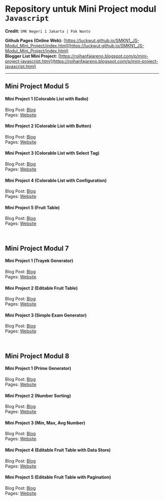 # Repository untuk Mini Project modul `Javascript`
**Credit:** `SMK Negeri 1 Jakarta | Pak Wanto`

**Github Pages (Online Web):** [https://luckwut.github.io/SMKN1_JS-Modul_Mini_Project/index.html](https://luckwut.github.io/SMKN1_JS-Modul_Mini_Project/index.html) <br>
**Blogger List Mini Project:** [https://roihanfajareno.blogspot.com/p/mini-project-javascript.html](https://roihanfajareno.blogspot.com/p/mini-project-javascript.html)
___

## Mini Project Modul 5
#### Mini Project 1 (Colorable List with Radio)
Blog Post: [Blog](https://roihanfajareno.blogspot.com/2024/02/modul-5-mini-project-list-bewarna-1.html) <br>
Pages: [Website](https://luckwut.github.io/SMKN1_JS-Modul_Mini_Project/Javascript%205/Mini%20Project%201/index.html)

#### Mini Project 2 (Colorable List with Button)
Blog Post: [Blog](https://roihanfajareno.blogspot.com/2024/01/program-javascript-sederhana-ubah-warna.html) <br>
Pages: [Website](https://luckwut.github.io/SMKN1_JS-Modul_Mini_Project/Javascript%205/Mini%20Project%202/index.html)

#### Mini Project 3 (Colorable List with Select Tag)
Blog Post: [Blog](https://roihanfajareno.blogspot.com/2024/02/modul-5-mini-project-ubah-warna-list_9.html?m=1) <br>
Pages: [Website](https://luckwut.github.io/SMKN1_JS-Modul_Mini_Project/Javascript%205/Mini%20Project%203/index.html)

#### Mini Project 4 (Colorable List with Configuration)
Blog Post: [Blog](https://roihanfajareno.blogspot.com/2024/02/modul-5-mini-project-list-generator-4.html?m=1) <br>
Pages: [Website](https://luckwut.github.io/SMKN1_JS-Modul_Mini_Project/Javascript%205/Mini%20Project%204/index.html)

#### Mini Project 5 (Fruit Table)
Blog Post: [Blog](https://roihanfajareno.blogspot.com/2024/02/modul-5-tabel-buah-5.html) <br>
Pages: [Website](https://luckwut.github.io/SMKN1_JS-Modul_Mini_Project/Javascript%205/Mini%20Project%205/index.html)
<div><br></div>

## Mini Project Modul 7
#### Mini Project 1 (Trayek Generator)
Blog Post: [Blog](https://roihanfajareno.blogspot.com/2024/02/modul-7-trayek-generator-1.html) <br>
Pages: [Website](https://luckwut.github.io/SMKN1_JS-Modul_Mini_Project/Javascript%207/Mini%20Project%201/index.html)

#### Mini Project 2 (Editable Fruit Table)
Blog Post: [Blog](https://roihanfajareno.blogspot.com/2024/02/modul-7-trayek-generator-1.html) <br>
Pages: [Website](https://luckwut.github.io/SMKN1_JS-Modul_Mini_Project/Javascript%207/Mini%20Project%202/index.html)

#### Mini Project 3 (Simple Exam Generator)
Blog Post: [Blog](https://roihanfajareno.blogspot.com/2024/02/modul-7-exam-generator-3.html) <br>
Pages: [Website](https://luckwut.github.io/SMKN1_JS-Modul_Mini_Project/Javascript%207/Mini%20Project%203/index.html)
<div><br></div>

## Mini Project Modul 8
#### Mini Project 1 (Prime Generator)
Blog Post: [Blog](https://roihanfajareno.blogspot.com/2024/02/modul-8-prime-number-generator-1.html) <br>
Pages: [Website](https://luckwut.github.io/SMKN1_JS-Modul_Mini_Project/Javascript%208/Mini%20Project%201/index.html)

#### Mini Project 2 (Number Sorting)
Blog Post: [Blog](https://roihanfajareno.blogspot.com/2024/02/modul-8-sorting-angka-2.html) <br>
Pages: [Website](https://luckwut.github.io/SMKN1_JS-Modul_Mini_Project/Javascript%208/Mini%20Project%202/index.html)

#### Mini Project 3 (Min, Max, Avg Number)
Blog Post: [Blog](https://roihanfajareno.blogspot.com/2024/02/modul-8-find-min-max-average-3.html) <br>
Pages: [Website](https://luckwut.github.io/SMKN1_JS-Modul_Mini_Project/Javascript%208/Mini%20Project%203/index.html)

#### Mini Project 4 (Editable Fruit Table with Data Store)
Blog Post: [Blog](https://roihanfajareno.blogspot.com/2024/02/modul-8-tabel-buah-data-store-4.html) <br>
Pages: [Website](https://luckwut.github.io/SMKN1_JS-Modul_Mini_Project/Javascript%208/Mini%20Project%204/index.html)

#### Mini Project 5 (Editable Fruit Table with Pagination)
Blog Post: [Blog](https://roihanfajareno.blogspot.com/2024/02/modul-8-tabel-buah-pagination-5.html) <br>
Pages: [Website](https://luckwut.github.io/SMKN1_JS-Modul_Mini_Project/Javascript%208/Mini%20Project%205/index.html)
<div><br></div>
